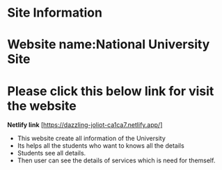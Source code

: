 <!-- Heading -->
# Site Information 


 <!--Website name  -->

  # Website name:National University Site
 <!-- Netlify live link -->
 # Please click this below link for visit the website
**Netlify link** [https://dazzling-joliot-ca1ca7.netlify.app/]
 <!-- Benfits of this website -->
 * This website create all information of the University
 * Its helps all the students who want to knows all the details
 * Students see all details.
 * Then user can see the details of services which is need for themself.
